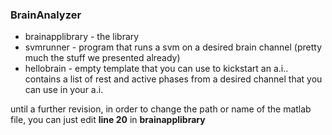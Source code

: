 ### BrainAnalyzer

* brainapplibrary - the library
* svmrunner - program that runs a svm on a desired brain channel (pretty much the stuff we presented already)
* hellobrain - empty template that you can use to kickstart an a.i.. contains a list of rest and active phases from a desired channel that you can use in your a.i.


until a further revision, in order to change the path or name of the matlab file, you can just edit **line 20** in **brainapplibrary**